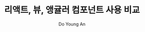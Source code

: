 ---
layout: post
title: 리액트, 뷰, 앵귤러 컴포넌트 사용 비교
data: 2019-01-28
description: 리액스, 뷰, 앵귤러에서 각각 컴포넌트를 어떻게 사용하는지 살펴보고 장단점을 비교해봅니다.
img: ./component-compare/logo.jpg
tags: [react, vue, angular]
author: Do Young An
---